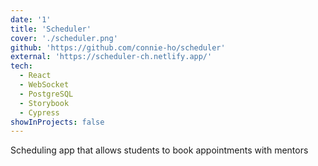 ```yaml
---
date: '1'
title: 'Scheduler'
cover: './scheduler.png'
github: 'https://github.com/connie-ho/scheduler'
external: 'https://scheduler-ch.netlify.app/'
tech:
  - React
  - WebSocket
  - PostgreSQL
  - Storybook
  - Cypress
showInProjects: false
---
```


Scheduling app that allows students to book appointments with mentors
